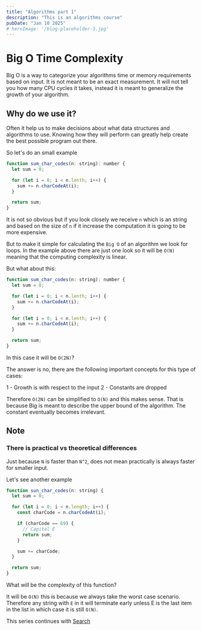 ```yaml
---
title: "Algorithms part 1"
description: "This is an algorithms course"
pubDate: "Jan 10 2025"
# heroImage: '/blog-placeholder-3.jpg'
---
```


# Big O Time Complexity

Big O is a way to categorize your algorithms time or memory requirements based on input. It is not meant to be an exact measurement. It will not tell you how many CPU cycles it takes, instead it is meant to generalize the growth of your algorithm.

## Why do we use it?

Often it help us to make decisions about what data structures and algorithms to use. Knowing how they will perform can greatly help create the best possible program out there.

So let's do an small example

```js
function sum_char_codes(n: string): number {
  let sum = 0;

  for (let i = 0; i < n.lenth; i++) {
    sum += n.charCodeAt(i);
  }

  return sum;
}
```

It is not so obvious but if you look closely we receive `n` which is an string and based on the size of `n` if it increase the computation it is going to be more expensive.

But to make it simple for calculating the `Big O` of an algorithm we look for loops. In the example above there are just one look so it will be `O(N)` meaning that the computing complexity is linear.

But what about this:

```js
function sum_char_codes(n: string): number {
  let sum = 0;

  for (let i = 0; i < n.lenth; i++) {
    sum += n.charCodeAt(i);
  }

  for (let i = 0; i < n.lenth; i++) {
    sum += n.charCodeAt(i);
  }

  return sum;
}
```

In this case it will be `O(2N)`?

The answer is no, there are the following important concepts for this type of cases:

1 - Growth is with respect to the input
2 - Constants are dropped

Therefore `O(2N)` can be simplified to `O(N)` and this makes sense. That is because Big is meant to describe the upper bound of the algorithm. The constant eventually becomes irrelevant.

## Note

### There is practical vs theoretical differences

Just because `N` is faster than `N^2`, does not mean practically is always faster for smaller input.

Let's see another example

```js
function sun_char_codes(n: string) {
  let sum = 0;

  for (let i = 0; i < n.length; i++) {
    const charCode = n.charCodeAt(i);

    if (charCode == 69) {
      // Capital E
      return sum;
    }

    sum += charCode;
  }

  return sum;
}
```

What will be the complexity of this function?

It will be `O(N)` this is because we always take the worst case scenario. Therefore any string with `E` in it will terminate early unless E is the last item in the list in which case it is still `O(N)`.

This series continues with [Search](https://carlos-website-sable.vercel.app/blog/search)
